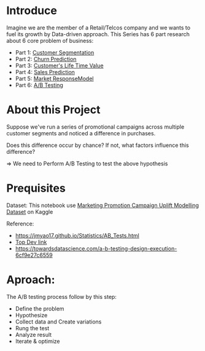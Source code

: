 # Introduce
Imagine we are the member of a Retail/Telcos company and we wants to fuel its growth by Data-driven approach. This Series has 6 part research about 6 core problem of business:
- Part 1: [Customer Segmentation](https://github.com/ToanToan110/CustomerSegmentation)
- Part 2: [Churn Prediction](https://github.com/ToanToan110/ChurnPrediction)
- Part 3: [Customer's Life Time Value](https://github.com/ToanToan110/CustomerLifeTimeValue)
- Part 4: [Sales Prediction](https://github.com/ToanToan110/SalesPrediction)
- Part 5: [Market ResponseModel](https://github.com/ToanToan110/MarketResponseModel)
- Part 6: [A/B Testing](https://github.com/ToanToan110/A-B-Testing)

# About this Project
Suppose we've run a series of promotional campaigns across multiple customer segments and noticed a difference in purchases.

Does this difference occur by chance? If not, what factors influence this difference?

=> We need to Perform A/B Testing to test the above hypothesis

# Prequisites
Dataset: This notebook use [Marketing Promotion Campaign Uplift Modelling Dataset](https://www.kaggle.com/datasets/davinwijaya/customer-retention) on Kaggle

Reference:
- https://jmyao17.github.io/Statistics/AB_Tests.html
- [Top Dev link](https://topdev.vn/blog/ab-testing-la-gi-tai-sao-phai-lam-ab-testing/?utm_source=google&utm_medium=cpc&utm_campaign=topdev&utm_content=performance&gad_source=1&gclid=CjwKCAjwr7ayBhAPEiwA6EIGxJU2LluspsCTgz_p7-lCc63Up8vkORGygLeTQUfGya0zpsAz2NLkvBoCHp8QAvD_BwE)
- https://towardsdatascience.com/a-b-testing-design-execution-6cf9e27c6559

# Aproach:
The A/B testing process follow by this step:
- Define the problem
- Hypothesize
- Collect data and Create variations
- Rung the test
- Analyze result
- Iterate & optimize
